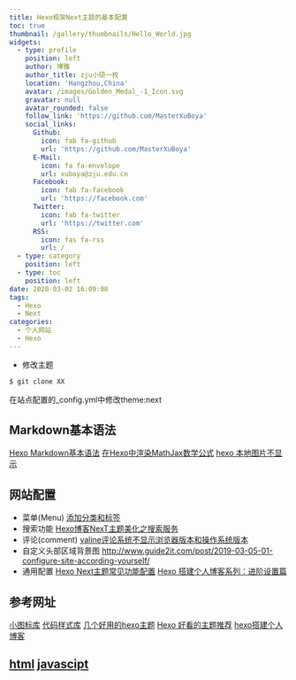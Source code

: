 ```yaml
---
title: Hexo框架Next主题的基本配置
toc: true
thumbnail: /gallery/thumbnails/Hello_World.jpg
widgets:
  - type: profile
    position: left
    author: 博雅
    author_title: zju小硕一枚
    location: 'Hangzhou,China'
    avatar: /images/Golden_Medal_-1_Icon.svg
    gravatar: null
    avatar_rounded: false
    follow_link: 'https://github.com/MasterXuBoya'
    social_links:
      Github:
        icon: fab fa-github
        url: 'https://github.com/MasterXuBoya'
      E-Mail:
        icon: fa fa-envelope
        url: xuboya@zju.edu.cn
      Facebook:
        icon: fab fa-facebook
        url: 'https://facebook.com'
      Twitter:
        icon: fab fa-twitter
        url: 'https://twitter.com'
      RSS:
        icon: fas fa-rss
        url: /
  - type: category
    position: left
  - type: toc
    position: left
date: 2020-03-02 16:09:08
tags:
  - Hexo
  - Next
categories:
  - 个人网站
  - Hexo
---
```


+ 修改主题

```bash
$ git clone XX
```

在站点配置的_config.yml中修改theme:next
<!--more-->
## Markdown基本语法
[Hexo Markdown基本语法](https://www.cnblogs.com/wsmrzx/p/9439490.html）)
[在Hexo中渲染MathJax数学公式](https://www.jianshu.com/p/7ab21c7f0674)
[hexo 本地图片不显示](https://blog.csdn.net/Strong997/article/details/97767929)

## 网站配置

+ 菜单(Menu)
[添加分类和标签](https://www.jianshu.com/p/e17711e44e00)
+ 搜索功能
[Hexo博客NexT主题美化之搜索服务](https://www.jianshu.com/p/112f3eae2098)
+ 评论(comment)
[valine评论系统不显示浏览器版本和操作系统版本](https://hjxlog.com/posts/20191203a1.html)
+ 自定义头部区域背景图
<http://www.guide2it.com/post/2019-03-05-01-configure-site-according-yourself/>
+ 通用配置
[Hexo Next主题常见功能配置](https://blog.csdn.net/nightmare_dimple/article/details/86661502)
[Hexo 搭建个人博客系列：进阶设置篇](http://yearito.cn/posts/hexo-advanced-settings.html)

## 参考网址

[小图标库](http://fontawesome.dashgame.com/)
[代码样式库](https://github.com/chriskempson/tomorrow-theme)
[几个好用的hexo主题](https://blog.csdn.net/fail_perfectly/article/details/83791781)
[Hexo 好看的主题推荐](https://blog.csdn.net/zgd826237710/article/details/99671027)
[hexo搭建个人博客](https://www.cnblogs.com/wsmrzx/p/9439284.html)

[html](https://www.runoob.com/css/css-font.html)
[javascipt](https://developer.mozilla.org/zh-CN/docs/Web/JavaScript/Reference/Global_Objects)
---
